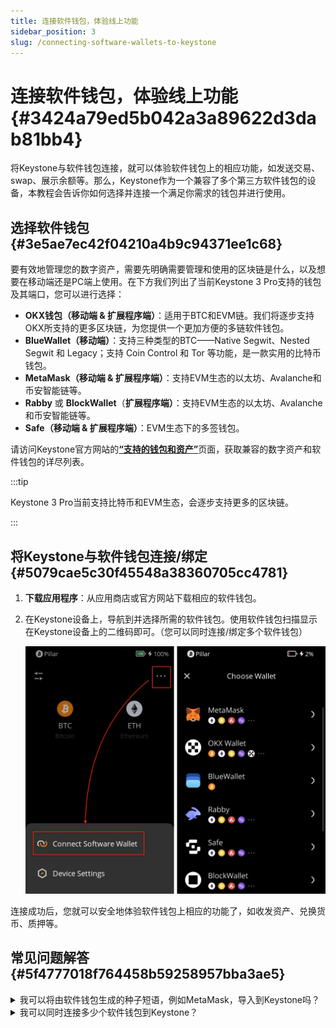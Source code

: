 ```yaml
---
title: 连接软件钱包，体验线上功能
sidebar_position: 3
slug: /connecting-software-wallets-to-keystone
---
```




# 连接软件钱包，体验线上功能 {#3424a79ed5b042a3a89622d3dab81bb4}


将Keystone与软件钱包连接，就可以体验软件钱包上的相应功能，如发送交易、swap、展示余额等。那么，Keystone作为一个兼容了多个第三方软件钱包的设备，本教程会告诉你如何选择并连接一个满足你需求的钱包并进行使用。


## **选择软件钱包** {#3e5ae7ec42f04210a4b9c94371ee1c68}


要有效地管理您的数字资产，需要先明确需要管理和使用的区块链是什么，以及想要在移动端还是PC端上使用。在下方我们列出了当前Keystone 3 Pro支持的钱包及其端口，您可以进行选择：

- **OKX钱包（移动端 & 扩展程序端）**：适用于BTC和EVM链。我们将逐步支持OKX所支持的更多区块链，为您提供一个更加方便的多链软件钱包。
- **BlueWallet（移动端）**：支持三种类型的BTC——Native Segwit、Nested Segwit 和 Legacy；支持 Coin Control 和 Tor 等功能，是一款实用的比特币钱包。
- **MetaMask（移动端 & 扩展程序端）**：支持EVM生态的以太坊、Avalanche和币安智能链等。
- **Rabby** 或 **BlockWallet**（**扩展程序端）**：支持EVM生态的以太坊、Avalanche和币安智能链等。
- **Safe（移动端 & 扩展程序端）**：EVM生态下的多签钱包。

请访问Keystone官方网站的[**“支持的钱包和资产”**](https://keyst.one/supported-wallets-and-assets)页面，获取兼容的数字资产和软件钱包的详尽列表。


:::tip

Keystone 3 Pro当前支持比特币和EVM生态，会逐步支持更多的区块链。

:::




## **将Keystone与软件钱包连接/绑定** {#5079cae5c30f45548a38360705cc4781}

1. **下载应用程序**：从应用商店或官方网站下载相应的软件钱包。
1. 在Keystone设备上，导航到并选择所需的软件钱包。使用软件钱包扫描显示在Keystone设备上的二维码即可。（您可以同时连接/绑定多个软件钱包）

	![](./969733499.jpg)


连接成功后，您就可以安全地体验软件钱包上相应的功能了，如收发资产、兑换货币、质押等。


## 常见问题解答 {#5f4777018f764458b59258957bba3ae5}


<details>
  <summary>我可以将由软件钱包生成的种子短语，例如MetaMask，导入到Keystone吗？</summary>


从技术上讲，您可以将软件钱包生成的种子短语导入到Keystone。然而，我们强烈建议在Keystone上生成离线的种子短语。


软件钱包生成的种子短语是在连接到互联网时创建的，这会使它们面临潜在风险。即使您将此类种子短语导入硬件钱包如Keystone，这些风险也无法完全消除。



  </details>


<details>
  <summary>我可以同时连接多少个软件钱包到Keystone？</summary>


您可以同时连接多个软件钱包。



  </details>

